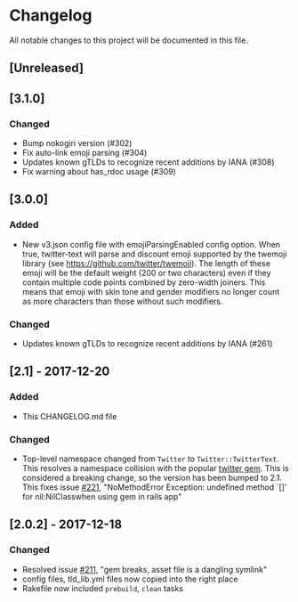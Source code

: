 # Changelog
All notable changes to this project will be documented in this file.

## [Unreleased]

## [3.1.0]
### Changed
- Bump nokogiri version (#302)
- Fix auto-link emoji parsing (#304)
- Updates known gTLDs to recognize recent additions by IANA (#308)
- Fix warning about has_rdoc usage (#309)

## [3.0.0]
### Added
- New v3.json config file with emojiParsingEnabled config option. When
  true, twitter-text will parse and discount emoji supported by the
  twemoji library (see https://github.com/twitter/twemoji). The length
  of these emoji will be the default weight (200 or two characters) even
  if they contain multiple code points combined by zero-width
  joiners. This means that emoji with skin tone and gender modifiers no
  longer count as more characters than those without such modifiers.
### Changed
- Updates known gTLDs to recognize recent additions by IANA (#261)

## [2.1] - 2017-12-20
### Added
- This CHANGELOG.md file

### Changed
- Top-level namespace changed from `Twitter` to `Twitter::TwitterText`. This
  resolves a namespace collision with the popular
  [twitter gem](https://github.com/sferik/twitter). This is considered
  a breaking change, so the version has been bumped to 2.1. This fixes
  issue [#221](https://github.com/twitter/twitter-text/issues/221),
  "NoMethodError Exception: undefined method `[]' for nil:NilClasswhen
  using gem in rails app"

## [2.0.2] - 2017-12-18
### Changed
- Resolved issue
  [#211](https://github.com/twitter/twitter-text/issues/211), "gem
  breaks, asset file is a dangling symlink"
- config files, tld_lib.yml files now copied into the right place
- Rakefile now included `prebuild`, `clean` tasks
